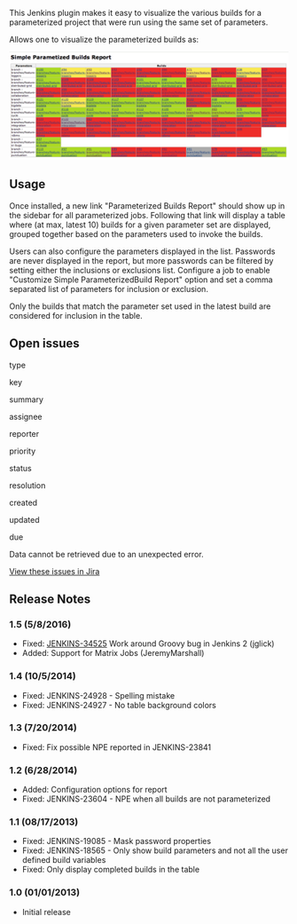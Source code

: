 This Jenkins plugin makes it easy to visualize the various builds for a
parameterized project that were run using the same set of parameters.

Allows one to visualize the parameterized builds as:

![](docs/images/screenshot_72.png)

## Usage

Once installed, a new link "Parameterized Builds Report" should show up
in the sidebar for all parameterized jobs. Following that link will
display a table where (at max, latest 10) builds for a given parameter
set are displayed, grouped together based on the parameters used to
invoke the builds.

Users can also configure the parameters displayed in the list. Passwords
are never displayed in the report, but more passwords can be filtered by
setting either the inclusions or exclusions list. Configure a job to
enable "Customize Simple ParameterizedBuild Report" option and set a
comma separated list of parameters for inclusion or exclusion.

Only the builds that match the parameter set used in the latest build
are considered for inclusion in the table.

## Open issues

type

key

summary

assignee

reporter

priority

status

resolution

created

updated

due

Data cannot be retrieved due to an unexpected error.

[View these issues in
Jira](https://issues.jenkins-ci.org/secure/IssueNavigator.jspa?reset=true&jqlQuery=project=Jenkins%20AND%20component=simple-parameterized-builds-report-plugin%20AND%20status%20in%20%28%22In%20Progress%22,%20Open,%20Reopened%29%20ORDER%20BY%20priority,%20status,%20createdDate%20ASC&src=confmacro)

## Release Notes

### 1.5 (5/8/2016)

-   Fixed:
    [JENKINS-34525](https://wiki.jenkins.io/display/JENKINS/Simple+Parameterized+Builds+Report+plugin#)
    Work around Groovy bug in Jenkins 2 (jglick)
-   Added: Support for Matrix Jobs (JeremyMarshall)

### 1.4 (10/5/2014)

-   Fixed: JENKINS-24928 - Spelling mistake
-   Fixed: JENKINS-24927 - No table background colors

### 1.3 (7/20/2014)

-   Fixed: Fix possible NPE reported in JENKINS-23841

### 1.2 (6/28/2014)

-   Added: Configuration options for report
-   Fixed: JENKINS-23604 - NPE when all builds are not parameterized

### 1.1 (08/17/2013)

-   Fixed: JENKINS-19085 - Mask password properties
-   Fixed: JENKINS-18565 - Only show build parameters and not all the
    user defined build variables
-   Fixed: Only display completed builds in the table

### 1.0 (01/01/2013)

-   Initial release
